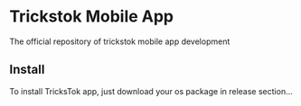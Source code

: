 # Trickstok Mobile App
The official repository of trickstok mobile app development

## Install
To install TricksTok app, just download your os package in release section...
